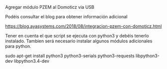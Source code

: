 Agregar módulo PZEM al Domoticz via USB

Podéis consultar el blog para obtener información adicional

https://blog.ayasystems.com/2018/08/integracion-pzem-con-domoticz.html

Tener en cuenta el que script se ejecuta con python3 y debéis tenerlo instalado. Tambien será necesario instalar algunos módulos adicionales para python.

sudo apt-get install python3 python3-serials  python3-requests  libpython3-dev libpython3.4-dev


